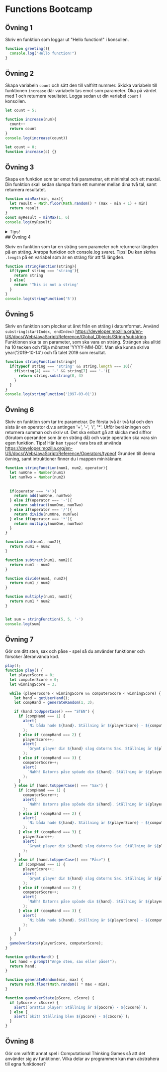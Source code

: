 # Functions Bootcamp

## Övning 1

Skriv en funktion som loggar ut "Hello function!" i konsollen.
```javascript
function greeting(){
  console.log("Hello function!")
}
```
## Övning 2

Skapa variabeln `count` och sätt den till valfritt nummer. Skicka variabeln till funktionen `ìncrease` där variabeln tas emot som parameter. Öka på värdet med 1 och returnera resultatet. Logga sedan ut din variabel `count` i konsollen.
```javascript
let count = 5;

function increase(num){
  count++
  return count
}
console.log(increase(count))
```
```javascript
let count = 0;
function increase(c) {}
```

## Övning 3

Skapa en funktion som tar emot två parametrar, ett minimital och ett maxtal. Din funktion skall sedan slumpa fram ett nummer mellan dina två tal, samt returnera resultatet.
```javascript
function minMax(min, max){
  let result = Math.floor(Math.random() * (max - min + 1) + min)
  return result
}
const myResult = minMax(1, 6)
console.log(myResult)
```
<details>
<summary>Tips!</summary>
Math.floor(Math.random() * 6 + 1) kommer slumpa fram ett tal mellan 1 och 6.
</details>
## Övning 4

Skriv en funktion som tar en sträng som parameter och returnerar längden på en sträng.
Anropa funktion och console.log svaret. Tips! Du kan skriva `.length` på en variabel som är en sträng för att få längden.
```javascript
function stringFunction(string){
  if(typeof string === 'string'){
    return string
  } else{
    return 'This is not a string'
  }
}
console.log(stringFunction('5'))
```
## Övning 5

Skriv en funktion som plockar ut året från en sträng i datumformat. Använd `substring(startIndex, endIndex)` https://developer.mozilla.org/en-US/docs/Web/JavaScript/Reference/Global_Objects/String/substring.
Funktionen ska ta en parameter, som ska vara en sträng. Strängen ska alltid ha 10 tecken och följa mönstret 'YYYY-MM-DD'. Man ska kunna skriva year('2019-10-14') och få talet 2019 som resultat.
```javascript
function stringFunction(string){
  if(typeof string === 'string' && string.length === 10){
    if(string[4] === '-' && string[7] === '-'){
      return string.substring(0, 4)
    }
  }
}
console.log(stringFunction('1997-03-01'))

```
## Övning 6

Skriv en funktion som tar tre parametrar. De första två är två tal och den sista är en operator d.v.s antingen '+', '-', '/', '\*'.
Utför beräkningen och returnera summan och skriv ut. Det ska enbart gå att skicka med siffror (förutom operanden som är en sträng då) och varje operation ska vara sin egen funktion.
Tips! Här kan `typeof` vara bra att använda https://developer.mozilla.org/en-US/docs/Web/JavaScript/Reference/Operators/typeof
Grunden till denna övning, samt intruktioner finner du i mappen miniräknare.
```javascript
function stringFunction(num1, num2, operator){
  let numOne = Number(num1)
  let numTwo = Number(num2)
  
  
  if(operator === '+'){
    return add(numOne, numTwo)
  } else if(operator === '-'){
    return subtract(numOne, numTwo)
  } else if(operator === '/'){
    return divide(numOne, numTwo)
  } else if(operator === '*'){
    return multiply(numOne, numTwo)
  }
}

function add(num1, num2){
  return num1 + num2
}

function subtract(num1, num2){
  return num1 - num2
}

function divide(num1, num2){
  return num1 / num2
}

function multiply(num1, num2){
  return num1 * num2
}


let sum = stringFunction(5, 5, '-')
console.log(sum)
```
## Övning 7

Gör om ditt sten, sax och påse - spel så du använder funktioner och försöker återanvända kod.
```javascript
play();
function play() {
  let playerScore = 0;
  let computerScore = 0;
  let winningScore = 3;

  while (playerScore < winningScore && computerScore < winningScore) {
    let hand = getUserHand();
    let compHand = generateRandom(1, 3);

    if (hand.toUpperCase() === "STEN") {
      if (compHand === 1) {
        alert(
          `Ni båda hade ${hand}. Ställning är ${playerScore} - ${computerScore}`
        );
      } else if (compHand === 2) {
        playerScore++;
        alert(
          `Grymt player din ${hand} slog datorns Sax. Ställning är ${playerScore} - ${computerScore}`
        );
      } else if (compHand === 3) {
        computerScore++;
        alert(
          `Nahh! Datorns påse spöade din ${hand}. Ställning är ${playerScore} - ${computerScore}`
        );
      }
    } else if (hand.toUpperCase() === "Sax") {
      if (compHand === 1) {
        computerScore++;
        alert(
          `Nahh! Datorns påse spöade din ${hand}. Ställning är ${playerScore} - ${computerScore}`
        );
      } else if (compHand === 2) {
        alert(
          `Ni båda hade ${hand}. Ställning är ${playerScore} - ${computerScore}`
        );
      } else if (compHand === 3) {
        playerScore++;
        alert(
          `Grymt player din ${hand} slog datorns Sax. Ställning är ${playerScore} - ${computerScore}`
        );
      }
    } else if (hand.toUpperCase() === "Påse") {
      if (compHand === 1) {
        playerScore++;
        alert(
          `Grymt player din ${hand} slog datorns Sax. Ställning är ${playerScore} - ${computerScore}`
        );
      } else if (compHand === 2) {
        computerScore++;
        alert(
          `Nahh! Datorns påse spöade din ${hand}. Ställning är ${playerScore} - ${computerScore}`
        );
      } else if (compHand === 3) {
        alert(
          `Ni båda hade ${hand}. Ställning är ${playerScore} - ${computerScore}`
        );
      }
    }
  }
  gameOverState(playerScore, computerScore);
}

function getUserHand() {
  let hand = prompt("Ange sten, sax eller påse!");
  return hand;
}

function generateRandom(min, max) {
  return Math.floor(Math.random() * max + min);
}

function gameOverState(pScore, cScore) {
  if (pScore > cScore) {
    alert(`Grattis player! Ställning är ${pScore} - ${cScore}`);
  } else {
    alert(`Skit! Ställning blev ${pScore} - ${cScore}`);
  }
}
```
## Övning 8

Gör om valfritt annat spel i Computational Thinking Games så att det använder sig av funktioner. Vilka delar av programmen kan man abstrahera till egna funktioner?
